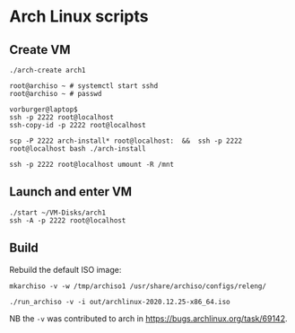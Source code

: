 # Arch Linux scripts

## Create VM

    ./arch-create arch1

    root@archiso ~ # systemctl start sshd
    root@archiso ~ # passwd

    vorburger@laptop$
    ssh -p 2222 root@localhost
    ssh-copy-id -p 2222 root@localhost

    scp -P 2222 arch-install* root@localhost:  &&  ssh -p 2222 root@localhost bash ./arch-install

    ssh -p 2222 root@localhost umount -R /mnt


## Launch and enter VM

    ./start ~/VM-Disks/arch1
    ssh -A -p 2222 root@localhost


## Build

Rebuild the default ISO image:

    mkarchiso -v -w /tmp/archiso1 /usr/share/archiso/configs/releng/

    ./run_archiso -v -i out/archlinux-2020.12.25-x86_64.iso

NB the `-v` was contributed to arch in https://bugs.archlinux.org/task/69142.
